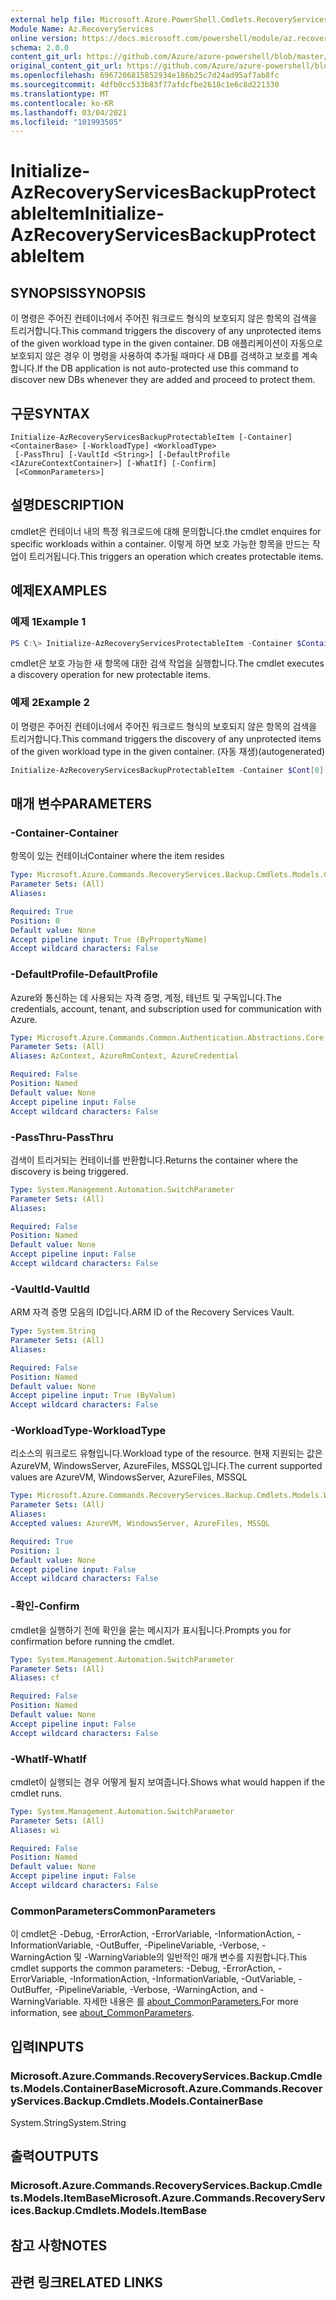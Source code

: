 ```yaml
---
external help file: Microsoft.Azure.PowerShell.Cmdlets.RecoveryServices.Backup.dll-Help.xml
Module Name: Az.RecoveryServices
online version: https://docs.microsoft.com/powershell/module/az.recoveryservices/initialize-azrecoveryservicesbackupprotectableitem
schema: 2.0.0
content_git_url: https://github.com/Azure/azure-powershell/blob/master/src/RecoveryServices/RecoveryServices/help/Initialize-AzRecoveryServicesBackupProtectableItem.md
original_content_git_url: https://github.com/Azure/azure-powershell/blob/master/src/RecoveryServices/RecoveryServices/help/Initialize-AzRecoveryServicesBackupProtectableItem.md
ms.openlocfilehash: 6967206815852934e186b25c7d24ad95af7ab8fc
ms.sourcegitcommit: 4dfb0cc533b83f77afdcfbe2618c1e6c8d221330
ms.translationtype: MT
ms.contentlocale: ko-KR
ms.lasthandoff: 03/04/2021
ms.locfileid: "101993505"
---
```

# <span data-ttu-id="49f5c-101">Initialize-AzRecoveryServicesBackupProtectableItem</span><span class="sxs-lookup"><span data-stu-id="49f5c-101">Initialize-AzRecoveryServicesBackupProtectableItem</span></span>

## <span data-ttu-id="49f5c-102">SYNOPSIS</span><span class="sxs-lookup"><span data-stu-id="49f5c-102">SYNOPSIS</span></span>
<span data-ttu-id="49f5c-103">이 명령은 주어진 컨테이너에서 주어진 워크로드 형식의 보호되지 않은 항목의 검색을 트리거합니다.</span><span class="sxs-lookup"><span data-stu-id="49f5c-103">This command triggers the discovery of any unprotected items of the given workload type in the given container.</span></span> <span data-ttu-id="49f5c-104">DB 애플리케이션이 자동으로 보호되지 않은 경우 이 명령을 사용하여 추가될 때마다 새 DB를 검색하고 보호를 계속합니다.</span><span class="sxs-lookup"><span data-stu-id="49f5c-104">If the DB application is not auto-protected use this command to discover new DBs whenever they are added and proceed to protect them.</span></span>

## <span data-ttu-id="49f5c-105">구문</span><span class="sxs-lookup"><span data-stu-id="49f5c-105">SYNTAX</span></span>

```
Initialize-AzRecoveryServicesBackupProtectableItem [-Container] <ContainerBase> [-WorkloadType] <WorkloadType>
 [-PassThru] [-VaultId <String>] [-DefaultProfile <IAzureContextContainer>] [-WhatIf] [-Confirm]
 [<CommonParameters>]
```

## <span data-ttu-id="49f5c-106">설명</span><span class="sxs-lookup"><span data-stu-id="49f5c-106">DESCRIPTION</span></span>
<span data-ttu-id="49f5c-107">cmdlet은 컨테이너 내의 특정 워크로드에 대해 문의합니다.</span><span class="sxs-lookup"><span data-stu-id="49f5c-107">the cmdlet enquires for specific workloads within a container.</span></span> <span data-ttu-id="49f5c-108">이렇게 하면 보호 가능한 항목을 만드는 작업이 트리거됩니다.</span><span class="sxs-lookup"><span data-stu-id="49f5c-108">This triggers an operation which creates protectable items.</span></span>

## <span data-ttu-id="49f5c-109">예제</span><span class="sxs-lookup"><span data-stu-id="49f5c-109">EXAMPLES</span></span>

### <span data-ttu-id="49f5c-110">예제 1</span><span class="sxs-lookup"><span data-stu-id="49f5c-110">Example 1</span></span>
```powershell
PS C:\> Initialize-AzRecoveryServicesProtectableItem -Container $Container -WorkloadType "MSSQL"
```

<span data-ttu-id="49f5c-111">cmdlet은 보호 가능한 새 항목에 대한 검색 작업을 실행합니다.</span><span class="sxs-lookup"><span data-stu-id="49f5c-111">The cmdlet executes a discovery operation for new protectable items.</span></span>

### <span data-ttu-id="49f5c-112">예제 2</span><span class="sxs-lookup"><span data-stu-id="49f5c-112">Example 2</span></span>

<span data-ttu-id="49f5c-113">이 명령은 주어진 컨테이너에서 주어진 워크로드 형식의 보호되지 않은 항목의 검색을 트리거합니다.</span><span class="sxs-lookup"><span data-stu-id="49f5c-113">This command triggers the discovery of any unprotected items of the given workload type in the given container.</span></span> <span data-ttu-id="49f5c-114">(자동 재생)</span><span class="sxs-lookup"><span data-stu-id="49f5c-114">(autogenerated)</span></span>

```powershell <!-- Aladdin Generated Example --> 
Initialize-AzRecoveryServicesBackupProtectableItem -Container $Cont[0] -VaultId $vault.ID -WorkloadType AzureVM
```

## <span data-ttu-id="49f5c-115">매개 변수</span><span class="sxs-lookup"><span data-stu-id="49f5c-115">PARAMETERS</span></span>

### <span data-ttu-id="49f5c-116">-Container</span><span class="sxs-lookup"><span data-stu-id="49f5c-116">-Container</span></span>
<span data-ttu-id="49f5c-117">항목이 있는 컨테이너</span><span class="sxs-lookup"><span data-stu-id="49f5c-117">Container where the item resides</span></span>

```yaml
Type: Microsoft.Azure.Commands.RecoveryServices.Backup.Cmdlets.Models.ContainerBase
Parameter Sets: (All)
Aliases:

Required: True
Position: 0
Default value: None
Accept pipeline input: True (ByPropertyName)
Accept wildcard characters: False
```

### <span data-ttu-id="49f5c-118">-DefaultProfile</span><span class="sxs-lookup"><span data-stu-id="49f5c-118">-DefaultProfile</span></span>
<span data-ttu-id="49f5c-119">Azure와 통신하는 데 사용되는 자격 증명, 계정, 테넌트 및 구독입니다.</span><span class="sxs-lookup"><span data-stu-id="49f5c-119">The credentials, account, tenant, and subscription used for communication with Azure.</span></span>

```yaml
Type: Microsoft.Azure.Commands.Common.Authentication.Abstractions.Core.IAzureContextContainer
Parameter Sets: (All)
Aliases: AzContext, AzureRmContext, AzureCredential

Required: False
Position: Named
Default value: None
Accept pipeline input: False
Accept wildcard characters: False
```

### <span data-ttu-id="49f5c-120">-PassThru</span><span class="sxs-lookup"><span data-stu-id="49f5c-120">-PassThru</span></span>
<span data-ttu-id="49f5c-121">검색이 트리거되는 컨테이너를 반환합니다.</span><span class="sxs-lookup"><span data-stu-id="49f5c-121">Returns the container where the discovery is being triggered.</span></span>

```yaml
Type: System.Management.Automation.SwitchParameter
Parameter Sets: (All)
Aliases:

Required: False
Position: Named
Default value: None
Accept pipeline input: False
Accept wildcard characters: False
```

### <span data-ttu-id="49f5c-122">-VaultId</span><span class="sxs-lookup"><span data-stu-id="49f5c-122">-VaultId</span></span>
<span data-ttu-id="49f5c-123">ARM 자격 증명 모음의 ID입니다.</span><span class="sxs-lookup"><span data-stu-id="49f5c-123">ARM ID of the Recovery Services Vault.</span></span>

```yaml
Type: System.String
Parameter Sets: (All)
Aliases:

Required: False
Position: Named
Default value: None
Accept pipeline input: True (ByValue)
Accept wildcard characters: False
```

### <span data-ttu-id="49f5c-124">-WorkloadType</span><span class="sxs-lookup"><span data-stu-id="49f5c-124">-WorkloadType</span></span>
<span data-ttu-id="49f5c-125">리소스의 워크로드 유형입니다.</span><span class="sxs-lookup"><span data-stu-id="49f5c-125">Workload type of the resource.</span></span> <span data-ttu-id="49f5c-126">현재 지원되는 값은 AzureVM, WindowsServer, AzureFiles, MSSQL입니다.</span><span class="sxs-lookup"><span data-stu-id="49f5c-126">The current supported values are AzureVM, WindowsServer, AzureFiles, MSSQL</span></span>

```yaml
Type: Microsoft.Azure.Commands.RecoveryServices.Backup.Cmdlets.Models.WorkloadType
Parameter Sets: (All)
Aliases:
Accepted values: AzureVM, WindowsServer, AzureFiles, MSSQL

Required: True
Position: 1
Default value: None
Accept pipeline input: False
Accept wildcard characters: False
```

### <span data-ttu-id="49f5c-127">-확인</span><span class="sxs-lookup"><span data-stu-id="49f5c-127">-Confirm</span></span>
<span data-ttu-id="49f5c-128">cmdlet을 실행하기 전에 확인을 묻는 메시지가 표시됩니다.</span><span class="sxs-lookup"><span data-stu-id="49f5c-128">Prompts you for confirmation before running the cmdlet.</span></span>

```yaml
Type: System.Management.Automation.SwitchParameter
Parameter Sets: (All)
Aliases: cf

Required: False
Position: Named
Default value: None
Accept pipeline input: False
Accept wildcard characters: False
```

### <span data-ttu-id="49f5c-129">-WhatIf</span><span class="sxs-lookup"><span data-stu-id="49f5c-129">-WhatIf</span></span>
<span data-ttu-id="49f5c-130">cmdlet이 실행되는 경우 어떻게 될지 보여줍니다.</span><span class="sxs-lookup"><span data-stu-id="49f5c-130">Shows what would happen if the cmdlet runs.</span></span> 

```yaml
Type: System.Management.Automation.SwitchParameter
Parameter Sets: (All)
Aliases: wi

Required: False
Position: Named
Default value: None
Accept pipeline input: False
Accept wildcard characters: False
```

### <span data-ttu-id="49f5c-131">CommonParameters</span><span class="sxs-lookup"><span data-stu-id="49f5c-131">CommonParameters</span></span>
<span data-ttu-id="49f5c-132">이 cmdlet은 -Debug, -ErrorAction, -ErrorVariable, -InformationAction, -InformationVariable, -OutBuffer, -PipelineVariable, -Verbose, -WarningAction 및 -WarningVariable의 일반적인 매개 변수를 지원합니다.</span><span class="sxs-lookup"><span data-stu-id="49f5c-132">This cmdlet supports the common parameters: -Debug, -ErrorAction, -ErrorVariable, -InformationAction, -InformationVariable, -OutVariable, -OutBuffer, -PipelineVariable, -Verbose, -WarningAction, and -WarningVariable.</span></span> <span data-ttu-id="49f5c-133">자세한 내용은 를 [about_CommonParameters.](http://go.microsoft.com/fwlink/?LinkID=113216)</span><span class="sxs-lookup"><span data-stu-id="49f5c-133">For more information, see [about_CommonParameters](http://go.microsoft.com/fwlink/?LinkID=113216).</span></span>

## <span data-ttu-id="49f5c-134">입력</span><span class="sxs-lookup"><span data-stu-id="49f5c-134">INPUTS</span></span>

### <span data-ttu-id="49f5c-135">Microsoft.Azure.Commands.RecoveryServices.Backup.Cmdlets.Models.ContainerBase</span><span class="sxs-lookup"><span data-stu-id="49f5c-135">Microsoft.Azure.Commands.RecoveryServices.Backup.Cmdlets.Models.ContainerBase</span></span>
<span data-ttu-id="49f5c-136">System.String</span><span class="sxs-lookup"><span data-stu-id="49f5c-136">System.String</span></span>

## <span data-ttu-id="49f5c-137">출력</span><span class="sxs-lookup"><span data-stu-id="49f5c-137">OUTPUTS</span></span>

### <span data-ttu-id="49f5c-138">Microsoft.Azure.Commands.RecoveryServices.Backup.Cmdlets.Models.ItemBase</span><span class="sxs-lookup"><span data-stu-id="49f5c-138">Microsoft.Azure.Commands.RecoveryServices.Backup.Cmdlets.Models.ItemBase</span></span>

## <span data-ttu-id="49f5c-139">참고 사항</span><span class="sxs-lookup"><span data-stu-id="49f5c-139">NOTES</span></span>

## <span data-ttu-id="49f5c-140">관련 링크</span><span class="sxs-lookup"><span data-stu-id="49f5c-140">RELATED LINKS</span></span>
